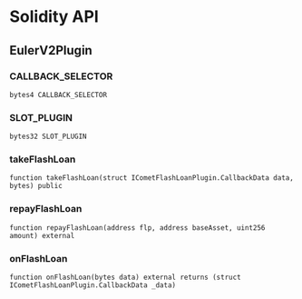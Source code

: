 # Solidity API

## EulerV2Plugin

### CALLBACK_SELECTOR

```solidity
bytes4 CALLBACK_SELECTOR
```

### SLOT_PLUGIN

```solidity
bytes32 SLOT_PLUGIN
```

### takeFlashLoan

```solidity
function takeFlashLoan(struct ICometFlashLoanPlugin.CallbackData data, bytes) public
```

### repayFlashLoan

```solidity
function repayFlashLoan(address flp, address baseAsset, uint256 amount) external
```

### onFlashLoan

```solidity
function onFlashLoan(bytes data) external returns (struct ICometFlashLoanPlugin.CallbackData _data)
```


